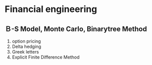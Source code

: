 Financial engineering
===
Ｂ-S Model, Monte Carlo, Binarytree Method
---
1. option pricing
2. Delta hedging
3. Greek letters
4. Explicit Finite Difference Method
